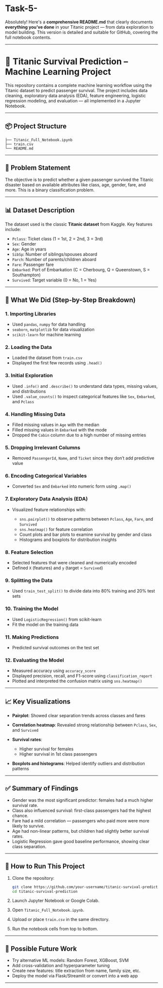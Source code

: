 # Task-5-
Absolutely! Here's a **comprehensive README.md** that clearly documents **everything you’ve done** in your Titanic project — from data exploration to model building. This version is detailed and suitable for GitHub, covering the full notebook contents.

---

# 🚢 Titanic Survival Prediction – Machine Learning Project

This repository contains a complete machine learning workflow using the Titanic dataset to predict passenger survival. The project includes data cleaning, exploratory data analysis (EDA), feature engineering, logistic regression modeling, and evaluation — all implemented in a Jupyter Notebook.

---

## 📦 Project Structure

```
├── Titanic_Full_Notebook.ipynb
├── train.csv                     
└── README.md                    
```

---

## 📘 Problem Statement

The objective is to predict whether a given passenger survived the Titanic disaster based on available attributes like class, age, gender, fare, and more. This is a binary classification problem.

---

## 📊 Dataset Description

The dataset used is the classic **Titanic dataset** from Kaggle. Key features include:

* `Pclass`: Ticket class (1 = 1st, 2 = 2nd, 3 = 3rd)
* `Sex`: Gender
* `Age`: Age in years
* `SibSp`: Number of siblings/spouses aboard
* `Parch`: Number of parents/children aboard
* `Fare`: Passenger fare
* `Embarked`: Port of Embarkation (C = Cherbourg, Q = Queenstown, S = Southampton)
* `Survived`: Target variable (0 = No, 1 = Yes)

---

## 🔧 What We Did (Step-by-Step Breakdown)

### 1. **Importing Libraries**

* Used `pandas`, `numpy` for data handling
* `seaborn`, `matplotlib` for data visualization
* `scikit-learn` for machine learning

### 2. **Loading the Data**

* Loaded the dataset from `train.csv`
* Displayed the first few records using `.head()`

### 3. **Initial Exploration**

* Used `.info()` and `.describe()` to understand data types, missing values, and distributions
* Used `.value_counts()` to inspect categorical features like `Sex`, `Embarked`, and `Pclass`

### 4. **Handling Missing Data**

* Filled missing values in `Age` with the median
* Filled missing values in `Embarked` with the mode
* Dropped the `Cabin` column due to a high number of missing entries

### 5. **Dropping Irrelevant Columns**

* Removed `PassengerId`, `Name`, and `Ticket` since they don’t add predictive value

### 6. **Encoding Categorical Variables**

* Converted `Sex` and `Embarked` into numeric form using `.map()`

### 7. **Exploratory Data Analysis (EDA)**

* Visualized feature relationships with:

  * `sns.pairplot()` to observe patterns between `Pclass`, `Age`, `Fare`, and `Survived`
  * `sns.heatmap()` for feature correlation
  * Count plots and bar plots to examine survival by gender and class
  * Histograms and boxplots for distribution insights

### 8. **Feature Selection**

* Selected features that were cleaned and numerically encoded
* Defined `X` (features) and `y` (target = `Survived`)

### 9. **Splitting the Data**

* Used `train_test_split()` to divide data into 80% training and 20% test sets

### 10. **Training the Model**

* Used `LogisticRegression()` from scikit-learn
* Fit the model on the training data

### 11. **Making Predictions**

* Predicted survival outcomes on the test set

### 12. **Evaluating the Model**

* Measured accuracy using `accuracy_score`
* Displayed precision, recall, and F1-score using `classification_report`
* Plotted and interpreted the confusion matrix using `sns.heatmap()`

---

## 📈 Key Visualizations

* **Pairplot**: Showed clear separation trends across classes and fares
* **Correlation heatmap**: Revealed strong relationship between `Pclass`, `Sex`, and `Survived`
* **Survival rates**:

  * Higher survival for females
  * Higher survival in 1st class passengers
* **Boxplots and histograms**: Helped identify outliers and distribution patterns

---

## ✅ Summary of Findings

* Gender was the most significant predictor: females had a much higher survival rate.
* Class also influenced survival: first-class passengers had the highest chance.
* Fare had a mild correlation — passengers who paid more were more likely to survive.
* Age had non-linear patterns, but children had slightly better survival rates.
* Logistic Regression gave good baseline performance, showing clear class separation.

---

## 🚀 How to Run This Project

1. Clone the repository:

   ```bash
   git clone https://github.com/your-username/titanic-survival-prediction.git
   cd titanic-survival-prediction
   ```

2. Launch Jupyter Notebook or Google Colab.

3. Open `Titanic_Full_Notebook.ipynb`.

4. Upload or place `train.csv` in the same directory.

5. Run the notebook cells from top to bottom.

---

## 🔄 Possible Future Work

* Try alternative ML models: Random Forest, XGBoost, SVM
* Add cross-validation and hyperparameter tuning
* Create new features: title extraction from name, family size, etc.
* Deploy the model via Flask/Streamlit or convert into a web app

---


